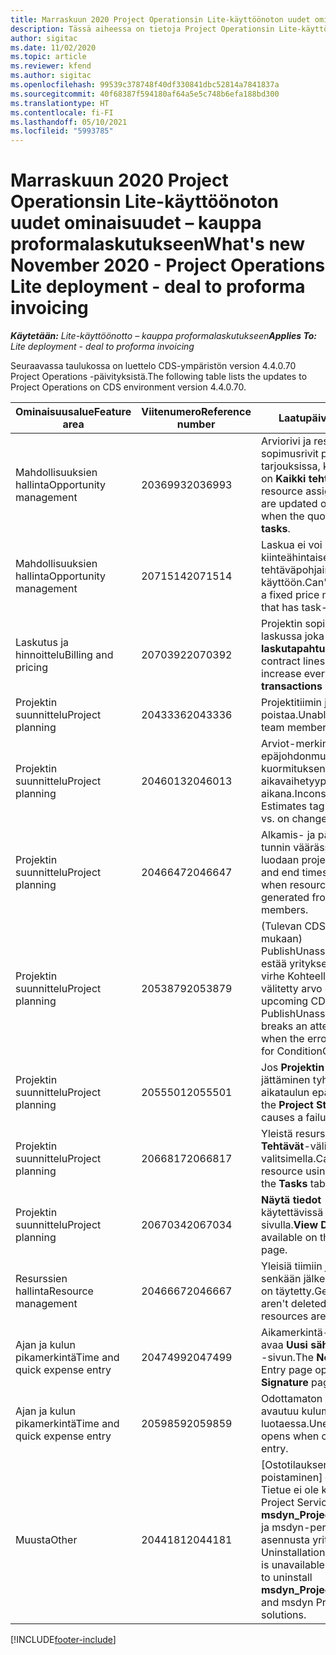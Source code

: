 ```yaml
---
title: Marraskuun 2020 Project Operationsin Lite-käyttöönoton uudet ominaisuudet – kauppa proformalaskutukseen
description: Tässä aiheessa on tietoja Project Operationsin Lite-käyttöönoton – kauppa proformalaskutukseen marraskuun 2020 version päivityksissä olevista laatupäivityksistä.
author: sigitac
ms.date: 11/02/2020
ms.topic: article
ms.reviewer: kfend
ms.author: sigitac
ms.openlocfilehash: 99539c378748f40df330841dbc52814a7841837a
ms.sourcegitcommit: 40f68387f594180af64a5e5c748b6efa188bd300
ms.translationtype: HT
ms.contentlocale: fi-FI
ms.lasthandoff: 05/10/2021
ms.locfileid: "5993785"
---
```

# <a name="whats-new-november-2020---project-operations-lite-deployment---deal-to-proforma-invoicing"></a><span data-ttu-id="5e05d-103">Marraskuun 2020 Project Operationsin Lite-käyttöönoton uudet ominaisuudet – kauppa proformalaskutukseen</span><span class="sxs-lookup"><span data-stu-id="5e05d-103">What's new November 2020 - Project Operations Lite deployment - deal to proforma invoicing</span></span>

<span data-ttu-id="5e05d-104">_**Käytetään:** Lite-käyttöönotto – kauppa proformalaskutukseen_</span><span class="sxs-lookup"><span data-stu-id="5e05d-104">_**Applies To:** Lite deployment - deal to proforma invoicing_</span></span>

<span data-ttu-id="5e05d-105">Seuraavassa taulukossa on luettelo CDS-ympäristön version 4.4.0.70 Project Operations -päivityksistä.</span><span class="sxs-lookup"><span data-stu-id="5e05d-105">The following table lists the updates to Project Operations on CDS environment version 4.4.0.70.</span></span>

| <span data-ttu-id="5e05d-106">Ominaisuusalue</span><span class="sxs-lookup"><span data-stu-id="5e05d-106">Feature area</span></span>                 | <span data-ttu-id="5e05d-107">Viitenumero</span><span class="sxs-lookup"><span data-stu-id="5e05d-107">Reference number</span></span> | <span data-ttu-id="5e05d-108">Laatupäivitys</span><span class="sxs-lookup"><span data-stu-id="5e05d-108">Quality update</span></span>                                                                                                                                                                    |
|------------------------------|------------------|-----------------------------------------------------------------------------------------------------------------------------------------------------------------------------------|
| <span data-ttu-id="5e05d-109">  Mahdollisuuksien hallinta</span><span class="sxs-lookup"><span data-stu-id="5e05d-109">Opportunity management</span></span>       | <span data-ttu-id="5e05d-110">2036993</span><span class="sxs-lookup"><span data-stu-id="5e05d-110">2036993</span></span>          | <span data-ttu-id="5e05d-111">Arviorivi ja resurssin delegoinnin sopimusrivit päivitetään voittavissa tarjouksissa, kun tarjousrivin tyyppi on **Kaikki tehtävät**.</span><span class="sxs-lookup"><span data-stu-id="5e05d-111">Estimate line and resource   assignment contract lines are updated on winning quotes when the quote line   type is **All tasks**.</span></span>                                                 |
| <span data-ttu-id="5e05d-112">  Mahdollisuuksien hallinta</span><span class="sxs-lookup"><span data-stu-id="5e05d-112">Opportunity management</span></span>       | <span data-ttu-id="5e05d-113">2071514</span><span class="sxs-lookup"><span data-stu-id="5e05d-113">2071514</span></span>          | <span data-ttu-id="5e05d-114">Laskua ei voi luoda sopimuksen kiinteähintaiselle välitavoitteelle, jos tehtäväpohjainen laskutus on otettu käyttöön.</span><span class="sxs-lookup"><span data-stu-id="5e05d-114">Can't create an invoice for a   fixed price milestone on a contract that has task-based billing enabled.</span></span>                                                                          |
| <span data-ttu-id="5e05d-115">Laskutus ja hinnoittelu</span><span class="sxs-lookup"><span data-stu-id="5e05d-115">Billing and pricing</span></span>          | <span data-ttu-id="5e05d-116">2070392</span><span class="sxs-lookup"><span data-stu-id="5e05d-116">2070392</span></span>          | <span data-ttu-id="5e05d-117">Projektin sopimusrivit lisääntyvät laskussa joka kerta, kun **Päivitä laskutapahtumat** valitaan.</span><span class="sxs-lookup"><span data-stu-id="5e05d-117">Project contract lines on the   invoice increase every time **Refresh invoice transactions** is   selected.</span></span>                                                                       |
| <span data-ttu-id="5e05d-118">Projektin suunnittelu</span><span class="sxs-lookup"><span data-stu-id="5e05d-118">Project planning</span></span>             | <span data-ttu-id="5e05d-119">2043336</span><span class="sxs-lookup"><span data-stu-id="5e05d-119">2043336</span></span>          | <span data-ttu-id="5e05d-120">Projektitiimin jäsentietuetta ei voi poistaa.</span><span class="sxs-lookup"><span data-stu-id="5e05d-120">Unable to delete a project team member record.</span></span>                                                                                                                                    |
| <span data-ttu-id="5e05d-121">Projektin suunnittelu</span><span class="sxs-lookup"><span data-stu-id="5e05d-121">Project planning</span></span>             | <span data-ttu-id="5e05d-122">2046013</span><span class="sxs-lookup"><span data-stu-id="5e05d-122">2046013</span></span>          | <span data-ttu-id="5e05d-123">Arviot-merkintäsarakkeiden epäjohdonmukainen toiminta kuormituksen aikana verrattuna aikavaihetyypin muutoksen aikana.</span><span class="sxs-lookup"><span data-stu-id="5e05d-123">Inconsistent behavior for   Estimates tag columns during load vs. on change of time-phase type.</span></span>                                                                                   |
| <span data-ttu-id="5e05d-124">Projektin suunnittelu</span><span class="sxs-lookup"><span data-stu-id="5e05d-124">Project planning</span></span>             | <span data-ttu-id="5e05d-125">2046647</span><span class="sxs-lookup"><span data-stu-id="5e05d-125">2046647</span></span>          | <span data-ttu-id="5e05d-126">Alkamis- ja päättymisaika ovat tunnin väärässä, kun resurssitarpeet luodaan projektitiimin jäsenistä.</span><span class="sxs-lookup"><span data-stu-id="5e05d-126">Start and end times are off by   an hour when resource requirements are generated from project team members.</span></span>                                                                      |
| <span data-ttu-id="5e05d-127">Projektin suunnittelu</span><span class="sxs-lookup"><span data-stu-id="5e05d-127">Project planning</span></span>             | <span data-ttu-id="5e05d-128">2053879</span><span class="sxs-lookup"><span data-stu-id="5e05d-128">2053879</span></span>          | <span data-ttu-id="5e05d-129">(Tulevan CDS-käyttöönoton mukaan) PublishUnassignedAssignments estää yrityksen tallentaa tehtävä; virhe Kohteelle ConditionOperator.In välitetty arvo on tyhjä.</span><span class="sxs-lookup"><span data-stu-id="5e05d-129">(Per the upcoming CDS   rollout)   PublishUnassignedAssignments   breaks an attempt to save a task when  the error, "The   value passed for ConditionOperator.In is   empty."</span></span> |
| <span data-ttu-id="5e05d-130">Projektin suunnittelu</span><span class="sxs-lookup"><span data-stu-id="5e05d-130">Project planning</span></span>             | <span data-ttu-id="5e05d-131">2055501</span><span class="sxs-lookup"><span data-stu-id="5e05d-131">2055501</span></span>          | <span data-ttu-id="5e05d-132">Jos **Projektin alkamispäivä** jättäminen tyhjäksi aiheuttaa aikataulun epäonnistumisen.</span><span class="sxs-lookup"><span data-stu-id="5e05d-132">Leaving the **Project Start   Date** empty causes a failure in the schedule.</span></span>                                                                                                      |
| <span data-ttu-id="5e05d-133">Projektin suunnittelu</span><span class="sxs-lookup"><span data-stu-id="5e05d-133">Project planning</span></span>             | <span data-ttu-id="5e05d-134">2066817</span><span class="sxs-lookup"><span data-stu-id="5e05d-134">2066817</span></span>          | <span data-ttu-id="5e05d-135">Yleistä resurssia ei voi luoda **Tehtävät**-välilehden henkilöiden valitsimella.</span><span class="sxs-lookup"><span data-stu-id="5e05d-135">Can't create a generic   resource   using the people picker on   the **Tasks** tab.</span></span>                                                                                               |
| <span data-ttu-id="5e05d-136">Projektin suunnittelu</span><span class="sxs-lookup"><span data-stu-id="5e05d-136">Project planning</span></span>             | <span data-ttu-id="5e05d-137">2067034</span><span class="sxs-lookup"><span data-stu-id="5e05d-137">2067034</span></span>          | <span data-ttu-id="5e05d-138">**Näytä tiedot** -painike ei ole käytettävissä **Tehtävän tiedot** -sivulla.</span><span class="sxs-lookup"><span data-stu-id="5e05d-138">**View Details** button isn't available on the **Details of Task** page.</span></span>                                                                                                         |
| <span data-ttu-id="5e05d-139">Resurssien hallinta</span><span class="sxs-lookup"><span data-stu-id="5e05d-139">Resource management</span></span>          | <span data-ttu-id="5e05d-140">2046667</span><span class="sxs-lookup"><span data-stu-id="5e05d-140">2046667</span></span>          | <span data-ttu-id="5e05d-141">Yleisiä tiimiin jäseniä ei poisteta senkään jälkeen, kun kaikki resurssit on täytetty.</span><span class="sxs-lookup"><span data-stu-id="5e05d-141">Generic team members aren't   deleted even after all resources are fulfilled.</span></span>                                                                                                     |
| <span data-ttu-id="5e05d-142">Ajan ja kulun pikamerkintä</span><span class="sxs-lookup"><span data-stu-id="5e05d-142">Time and quick expense entry</span></span> | <span data-ttu-id="5e05d-143">2047499</span><span class="sxs-lookup"><span data-stu-id="5e05d-143">2047499</span></span>          | <span data-ttu-id="5e05d-144">Aikamerkintä-sivun **Uusi**-painike avaa **Uusi sähköpostin allekirjoitus** -sivun.</span><span class="sxs-lookup"><span data-stu-id="5e05d-144">The **New** button on the Time   Entry page opens the **New Email Signature** page.</span></span>                                                                                               |
| <span data-ttu-id="5e05d-145">Ajan ja kulun pikamerkintä</span><span class="sxs-lookup"><span data-stu-id="5e05d-145">Time and quick expense entry</span></span> | <span data-ttu-id="5e05d-146">2059859</span><span class="sxs-lookup"><span data-stu-id="5e05d-146">2059859</span></span>          | <span data-ttu-id="5e05d-147">Odottamaton ponnahdusikkuna avautuu kulumerkintää luotaessa.</span><span class="sxs-lookup"><span data-stu-id="5e05d-147">Unexpected   pop-up opens when creating an expense entry.</span></span>                                                                                                                         |
| <span data-ttu-id="5e05d-148">Muusta</span><span class="sxs-lookup"><span data-stu-id="5e05d-148">Other</span></span>                        | <span data-ttu-id="5e05d-149">2044181</span><span class="sxs-lookup"><span data-stu-id="5e05d-149">2044181</span></span>          | <span data-ttu-id="5e05d-150">[Ostotilauksen asennuksen poistaminen] – Tapahtuu virhe Tietue ei ole käytettävissä, kun Project Servicen **msdyn_ProjectServiceCore_Patch**- ja msdyn-perusratkaisujen asennusta yritetään poistaa.</span><span class="sxs-lookup"><span data-stu-id="5e05d-150">[PO Uninstallation] - The error,   "Record is unavailable" occurs when you try to uninstall   **msdyn_ProjectServiceCore_Patch** and msdyn Project service core solutions.</span></span>        |


[!INCLUDE[footer-include](../../includes/footer-banner.md)]